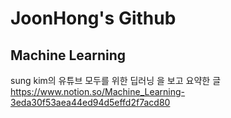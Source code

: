 # JoonHong's Github


## Machine Learning

sung kim의 유튜브 모두를 위한 딥러닝 을 보고 요약한 글
https://www.notion.so/Machine_Learning-3eda30f53aea44ed94d5effd2f7acd80


<!--
**danielkim30433/danielkim30433** is a ✨ _special_ ✨ repository because its `README.md` (this file) appears on your GitHub profile.

